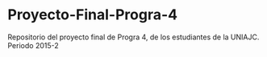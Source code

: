 # Proyecto-Final-Progra-4
Repositorio del proyecto final de Progra 4, de los estudiantes de la UNIAJC. Periodo 2015-2
